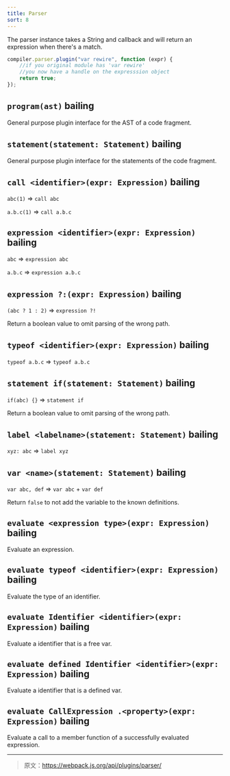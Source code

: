 ```yaml
---
title: Parser
sort: 8
---
```


The parser instance takes a String and callback and will return an expression when there's a match.

```javascript
compiler.parser.plugin("var rewire", function (expr) {
    //if you original module has 'var rewire'
    //you now have a handle on the expresssion object
    return true;
});
```

## `program(ast)` bailing

General purpose plugin interface for the AST of a code fragment.

## `statement(statement: Statement)` bailing

General purpose plugin interface for the statements of the code fragment.

## `call <identifier>(expr: Expression)` bailing

`abc(1)` => `call abc`

`a.b.c(1)` => `call a.b.c`

## `expression <identifier>(expr: Expression)` bailing

`abc` => `expression abc`

`a.b.c` => `expression a.b.c`

## `expression ?:(expr: Expression)` bailing

`(abc ? 1 : 2)` => `expression ?!`

Return a boolean value to omit parsing of the wrong path.

## `typeof <identifier>(expr: Expression)` bailing

`typeof a.b.c` => `typeof a.b.c`

## `statement if(statement: Statement)` bailing

`if(abc) {}` => `statement if`

Return a boolean value to omit parsing of the wrong path.

## `label <labelname>(statement: Statement)` bailing

`xyz: abc` => `label xyz`

## `var <name>(statement: Statement)` bailing

`var abc, def` => `var abc` + `var def`

Return `false` to not add the variable to the known definitions.

## `evaluate <expression type>(expr: Expression)` bailing

Evaluate an expression.

## `evaluate typeof <identifier>(expr: Expression)` bailing

Evaluate the type of an identifier.

## `evaluate Identifier <identifier>(expr: Expression)` bailing

Evaluate a identifier that is a free var.

## `evaluate defined Identifier <identifier>(expr: Expression)` bailing

Evaluate a identifier that is a defined var.

## `evaluate CallExpression .<property>(expr: Expression)` bailing

Evaluate a call to a member function of a successfully evaluated expression.

***

> 原文：https://webpack.js.org/api/plugins/parser/